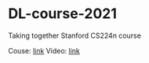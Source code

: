 # DL-course-2021

Taking together Stanford CS224n course

Couse: [link](http://web.stanford.edu/class/cs224n/)
Video: [link](https://www.youtube.com/watch?v=8rXD5-xhemo&list=PLoROMvodv4rOhcuXMZkNm7j3fVwBBY42z)
